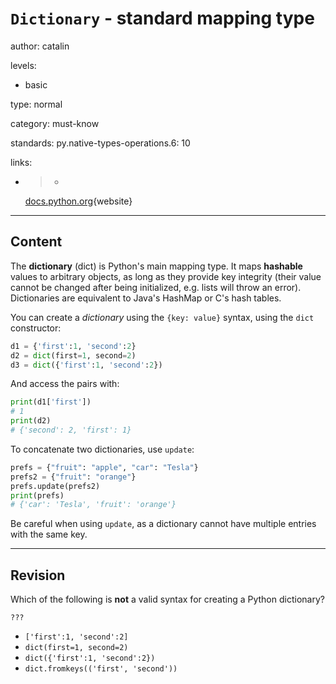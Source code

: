 # `Dictionary` - standard mapping type
author: catalin

levels:

  - basic

type: normal

category: must-know

standards:
  py.native-types-operations.6: 10

links:

  - >-
    [docs.python.org](https://docs.python.org/3.5/library/stdtypes.html#mapping-types-dict){website}

---
## Content

The **dictionary** (dict) is Python's main mapping type. It maps **hashable** values to arbitrary objects, as long as they provide key integrity (their value cannot be changed after being initialized, e.g. lists will throw an error). Dictionaries are equivalent to Java's HashMap or C's hash tables.

You can create a *dictionary* using the `{key: value}` syntax, using the `dict` constructor:
```python
d1 = {'first':1, 'second':2}
d2 = dict(first=1, second=2)
d3 = dict({'first':1, 'second':2})
```
And access the pairs with:
```python
print(d1['first'])
# 1
print(d2)
# {'second': 2, 'first': 1}
```

To concatenate two dictionaries, use `update`:
```python
prefs = {"fruit": "apple", "car": "Tesla"}
prefs2 = {"fruit": "orange"}
prefs.update(prefs2)
print(prefs)
# {'car': 'Tesla', 'fruit': 'orange'}
```
Be careful when using `update`, as a dictionary cannot have multiple entries with the same key.

---
## Revision

Which of the following is __not__ a valid syntax for creating a Python dictionary?
```
???
```
* `['first':1, 'second':2]`
* `dict(first=1, second=2)`
* `dict({'first':1, 'second':2})`
* `dict.fromkeys(('first', 'second'))`
